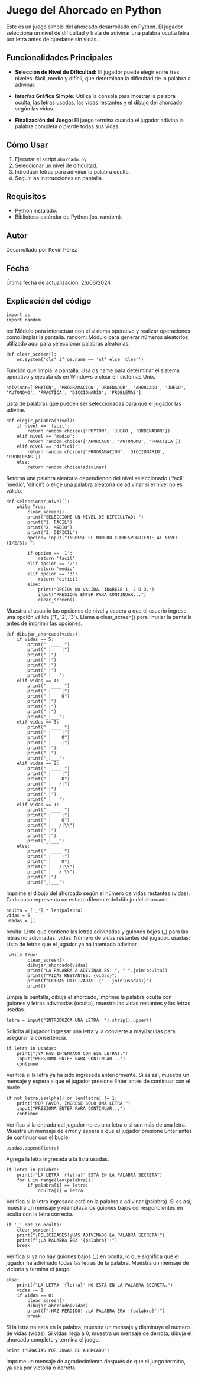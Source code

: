 # Juego del Ahorcado en Python

Este es un juego simple del ahorcado desarrollado en Python. El jugador selecciona un nivel de dificultad y trata de adivinar una palabra oculta letra por letra antes de quedarse sin vidas.

## Funcionalidades Principales

- **Selección de Nivel de Dificultad:** El jugador puede elegir entre tres niveles: fácil, medio y difícil, que determinan la dificultad de la palabra a adivinar.
  
- **Interfaz Gráfica Simple:** Utiliza la consola para mostrar la palabra oculta, las letras usadas, las vidas restantes y el dibujo del ahorcado según las vidas.
  
- **Finalización del Juego:** El juego termina cuando el jugador adivina la palabra completa o pierde todas sus vidas.

## Cómo Usar

1. Ejecutar el script `ahorcado.py`.
2. Seleccionar un nivel de dificultad.
3. Introducir letras para adivinar la palabra oculta.
4. Seguir las instrucciones en pantalla.

## Requisitos

- Python instalado.
- Biblioteca estándar de Python (os, random).

## Autor

Desarrollado por Kevin Perez

## Fecha

Última fecha de actualización: 26/06/2024

## Explicación del código

    import os  
    import random  

os: Módulo para interactuar con el sistema operativo y realizar operaciones como limpiar la pantalla.
random: Módulo para generar números aleatorios, utilizado aquí para seleccionar palabras aleatorias.

    def clear_screen():  
        os.system('cls' if os.name == 'nt' else 'clear')  

Función que limpia la pantalla. Usa os.name para determinar el sistema operativo y ejecuta cls en Windows o clear en sistemas Unix.

    adivinar=['PHYTON', 'PROGRAMACION','ORDENADOR', 'AHORCADO', 'JUEGO', 'AUTONOMO', 'PRACTICA', 'DICCIONARIO', 'PROBLEMAS']  

Lista de palabras que pueden ser seleccionadas para que el jugador las adivine.

    def elegir_palabra(nivel):  
        if nivel == 'facil':  
            return random.choice(['PHYTON', 'JUEGO', 'ORDENADOR'])  
        elif nivel == 'medio':  
            return random.choice(['AHORCADO', 'AUTONOMO', 'PRACTICA'])  
        elif nivel == 'dificil':  
            return random.choice(['PROGRAMACION', 'DICCIONARIO', 'PROBLEMAS'])  
        else:  
            return random.choice(adivinar)  

Retorna una palabra aleatoria dependiendo del nivel seleccionado ('facil', 'medio', 'dificil') o elige una palabra aleatoria de adivinar si el nivel no es válido.

    def seleccionar_nivel():  
        while True:  
            clear_screen()  
            print("SELECCIONE UN NIVEL DE DIFICULTAD: ")  
            print("1. FACIL")  
            print("2. MEDIO")  
            print("3. DIFICIL")  
            opcion= input("INGRESE EL NUMERO CORRESPONDIENTE AL NIVEL (1/2/3): ")  
            
            if opcion == '1':  
                return 'facil'  
            elif opcion == '2':  
                return 'medio'  
            elif opcion == '3':  
                return 'dificil'  
            else:  
                print("OPCION NO VALIDA. INGRESE 1, 2 O 3.")  
                input("PRESIONE ENTER PARA CONTINUAR...")  
                clear_screen()  

Muestra al usuario las opciones de nivel y espera a que el usuario ingrese una opción válida ('1', '2', '3'). Llama a clear_screen() para limpiar la pantalla antes de imprimir las opciones.

    def dibujar_ahorcado(vidas):  
        if vidas == 5:  
            print("  ____ ")  
            print(" |    |")  
            print(" |")  
            print(" |")  
            print(" |")  
            print(" |")  
            print("_|___")  
        elif vidas == 4:  
            print("  ____ ")  
            print(" |    |")  
            print(" |    O")  
            print(" |")  
            print(" |")  
            print(" |")  
            print("_|___")  
        elif vidas == 3:  
            print("  ____ ")  
            print(" |    |")  
            print(" |    O")  
            print(" |    |")  
            print(" |")  
            print(" |")  
            print("_|___")  
        elif vidas == 2:  
            print("  ____ ")  
            print(" |    |")  
            print(" |    O")  
            print(" |   /|")  
            print(" |")  
            print(" |")  
            print("_|___")  
        elif vidas == 1:  
            print("  ____ ")  
            print(" |    |")  
            print(" |    O")  
            print(" |   /|\\")  
            print(" |")  
            print(" |")  
            print("_|___")  
        else:  
            print("  ____ ")  
            print(" |    |")  
            print(" |    O")  
            print(" |   /|\\")  
            print(" |   / \\")  
            print(" |")  
            print("_|___")  

Imprime el dibujo del ahorcado según el número de vidas restantes (vidas). Cada caso representa un estado diferente del dibujo del ahorcado.

    oculta = ['_'] * len(palabra)  
    vidas = 5  
    usadas = []  

oculta: Lista que contiene las letras adivinadas y guiones bajos (_) para las letras no adivinadas.
vidas: Número de vidas restantes del jugador.
usadas: Lista de letras que el jugador ya ha intentado adivinar.

     while True:  
            clear_screen()  
            dibujar_ahorcado(vidas)  
            print("LA PALABRA A ADIVINAR ES: ", " ".join(oculta))  
            print(f"VIDAS RESTANTES: {vidas}")  
            print(f"LETRAS UTILIZADAS: {' '.join(usadas)}")  
            print()  

Limpia la pantalla, dibuja el ahorcado, imprime la palabra oculta con guiones y letras adivinadas (oculta), muestra las vidas restantes y las letras usadas.

    letra = input("INTRODUZCA UNA LETRA: ").strip().upper()
    
Solicita al jugador ingresar una letra y la convierte a mayúsculas para asegurar la consistencia.

    if letra in usadas:  
        print("¡YA HAS INTENTADO CON ESA LETRA!.")  
        input("PRESIONA ENTER PARA CONTINUAR...")  
        continue  

Verifica si la letra ya ha sido ingresada anteriormente. Si es así, muestra un mensaje y espera a que el jugador presione Enter antes de continuar con el bucle.

    if not letra.isalpha() or len(letra) != 1:  
        print("POR FAVOR, INGRESE SOLO UNA LETRA.")  
        input("PRESIONA ENTER PARA CONTINUAR...")  
        continue  

Verifica si la entrada del jugador no es una letra o si son más de una letra. Muestra un mensaje de error y espera a que el jugador presione Enter antes de continuar con el bucle.

    usadas.append(letra)  

Agrega la letra ingresada a la lista usadas.

    if letra in palabra:  
        print(f"LA LETRA '{letra}' ESTÁ EN LA PALABRA SECRETA")  
        for i in range(len(palabra)):  
            if palabra[i] == letra:  
                oculta[i] = letra  

Verifica si la letra ingresada está en la palabra a adivinar (palabra). Si es así, muestra un mensaje y reemplaza los guiones bajos correspondientes en oculta con la letra correcta.

    if '_' not in oculta:  
        clear_screen()  
        print("¡FELICIDADES!¡HAS ADIVINADO LA PALABRA SECRETA!")  
        print(f"¡LA PALABRA ERA '{palabra}'!")  
        break  

Verifica si ya no hay guiones bajos (_) en oculta, lo que significa que el jugador ha adivinado todas las letras de la palabra. Muestra un mensaje de victoria y termina el juego.

    else:  
        print(f"LA LETRA '{letra}' NO ESTÁ EN LA PALABRA SECRETA.")   
        vidas -= 1   
        if vidas == 0:  
            clear_screen()  
            dibujar_ahorcado(vidas)  
            print(f"¡HAZ PERDIDO! ¡LA PALABRA ERA '{palabra}'!")  
            break  

Si la letra no está en la palabra, muestra un mensaje y disminuye el número de vidas (vidas). Si vidas llega a 0, muestra un mensaje de derrota, dibuja el ahorcado completo y termina el juego.

    print ("GRACIAS POR JUGAR EL AHORCADO")  

Imprime un mensaje de agradecimiento después de que el juego termina, ya sea por victoria o derrota.

